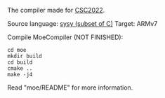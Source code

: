 The compiler made for [CSC2022](https://compiler.educg.net).

Source language: [sysy (subset of C)](https://gitlab.eduxiji.net/nscscc/compiler2022/-/blob/master/SysY2022语言定义-V1.pdf)
Target: ARMv7 

Compile MoeCompiler (NOT FINISHED):
```shell
cd moe
mkdir build
cd build
cmake ..
make -j4
```

Read "moe/README" for more information.

